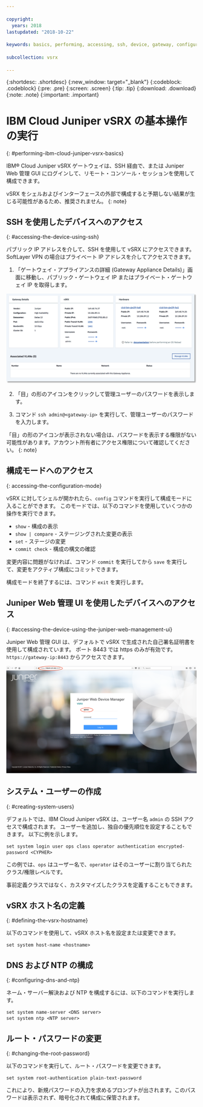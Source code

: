 ```yaml
---

copyright:
  years: 2018
lastupdated: "2018-10-22"

keywords: basics, performing, accessing, ssh, device, gateway, configuration, mode, juniper, ui, dns, htp, password

subcollection: vsrx

---
```


{:shortdesc: .shortdesc}
{:new_window: target="_blank"}
{:codeblock: .codeblock}
{:pre: .pre}
{:screen: .screen}
{:tip: .tip}
{:download: .download}
{:note: .note}
{:important: .important}

# IBM Cloud Juniper vSRX の基本操作の実行
{: #performing-ibm-cloud-juniper-vsrx-basics}

IBM® Cloud Juniper vSRX ゲートウェイは、SSH 経由で、または Juniper Web 管理 GUI にログインして、リモート・コンソール・セッションを使用して構成できます。

vSRX をシェルおよびインターフェースの外部で構成すると予期しない結果が生じる可能性があるため、推奨されません。
{: note}

## SSH を使用したデバイスへのアクセス
{: #accessing-the-device-using-ssh}

パブリック IP アドレスを介して、SSH を使用して vSRX にアクセスできます。SoftLayer VPN の場合はプライベート IP アドレスを介してアクセスできます。

1. 「ゲートウェイ・アプライアンスの詳細 (Gateway Appliance Details)」画面に移動し、パブリック・ゲートウェイ IP またはプライベート・ゲートウェイ IP を取得します。

  <img src="images/gw-sa-details.png" alt="図面" style="width: 700px;"/>

2. 「目」の形のアイコンをクリックして管理ユーザーのパスワードを表示します。

3. コマンド `ssh admin@<gateway-ip>` を実行して、管理ユーザーのパスワードを入力します。

「目」の形のアイコンが表示されない場合は、パスワードを表示する権限がない可能性があります。アカウント所有者にアクセス権限について確認してください。
{: note}

## 構成モードへのアクセス
{: accessing-the-configuration-mode}

vSRX に対してシェルが開かれたら、`config` コマンドを実行して構成モードに入ることができます。 このモードでは、以下のコマンドを使用していくつかの操作を実行できます。

* `show` - 構成の表示  
* `show | compare` - ステージングされた変更の表示
* `set` - ステージの変更
* `commit check` - 構成の構文の確認

変更内容に問題がなければ、コマンド `commit` を実行してから `save` を実行して、変更をアクティブ構成にコミットできます。  

構成モードを終了するには、コマンド `exit` を実行します。

## Juniper Web 管理 UI を使用したデバイスへのアクセス
{: #accessing-the-device-using-the-juniper-web-management-ui}

Juniper Web 管理 GUI は、デフォルトで vSRX で生成された自己署名証明書を使用して構成されています。 ポート 8443 では https のみが有効です。 `https://gateway-ip:8443` からアクセスできます。

![ゲートウェイ・アプライアンス HA の詳細](images/vSRX-webui.png)

## システム・ユーザーの作成
{: #creating-system-users}

デフォルトでは、IBM Cloud Juniper vSRX は、ユーザー名 `admin` の SSH アクセスで構成されます。 ユーザーを追加し、独自の優先順位を設定することもできます。 以下に例を示します。

```
set system login user ops class operator authentication encrypted-password <CYPHER>
```

この例では、`ops` はユーザー名で、`operator` はそのユーザーに割り当てられたクラス/権限レベルです。

事前定義クラスではなく、カスタマイズしたクラスを定義することもできます。

## vSRX ホスト名の定義
{: #defining-the-vsrx-hostname}

以下のコマンドを使用して、vSRX ホスト名を設定または変更できます。

```
set system host-name <hostname>
```

## DNS および NTP の構成
{: #configuring-dns-and-ntp}

ネーム・サーバー解決および NTP を構成するには、以下のコマンドを実行します。

```
set system name-server <DNS server>
set system ntp <NTP server>
```

## ルート・パスワードの変更
{: #changing-the-root-password}

以下のコマンドを実行して、ルート・パスワードを変更できます。

```
set system root-authentication plain-text-password
```

これにより、新規パスワードの入力を求めるプロンプトが出されます。このパスワードは表示されず、暗号化されて構成に保管されます。
